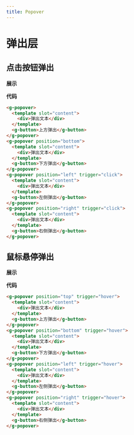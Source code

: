 ```yaml
---
title: Popover
---
```


# 弹出层

## 点击按钮弹出

**展示**

<ClientOnly>
  <popover-demos></popover-demos>
</ClientOnly>

**代码**
```html
<g-popover>
  <template slot="content">
    <div>弹出文本</div>
  </template>
  <g-button>上方弹出</g-button>
</g-popover>
<g-popover position="bottom">
  <template slot="content">
    <div>弹出文本</div>
  </template>
  <g-button>下方弹出</g-button>
</g-popover>
<g-popover position="left" trigger="click">
  <template slot="content">
    <div>弹出文本</div>
  </template>
  <g-button>左侧弹出</g-button>
</g-popover>
<g-popover position="right" trigger="click">
  <template slot="content">
    <div>弹出文本</div>
  </template>
  <g-button>右侧弹出</g-button>
</g-popover>
```

## 鼠标悬停弹出

**展示**

<ClientOnly>
  <popover-hover-demos></popover-hover-demos>
</ClientOnly>

**代码**
```html
<g-popover position="top" trigger="hover">
  <template slot="content">
    <div>弹出文本</div>
  </template>
  <g-button>上方弹出</g-button>
</g-popover>
<g-popover position="bottom" trigger="hover">
  <template slot="content">
    <div>弹出文本</div>
  </template>
  <g-button>下方弹出</g-button>
</g-popover>
<g-popover position="left" trigger="hover">
  <template slot="content">
    <div>弹出文本</div>
  </template>
  <g-button>左侧弹出</g-button>
</g-popover>
<g-popover position="right" trigger="hover">
  <template slot="content">
    <div>弹出文本</div>
  </template>
  <g-button>右侧弹出</g-button>
</g-popover>
```
